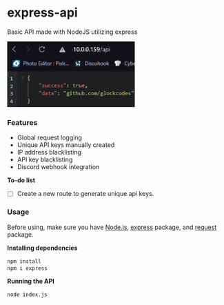 # express-api
Basic API made with NodeJS utilizing express

![Showcase Image](https://github.com/glockcodes/glockcodes/blob/main/api_showcase.PNG)

### **Features**

* Global request logging
* Unique API keys manually created
* IP address blacklisting
* API key blacklisting
* Discord webhook integration

**To-do list**
- [ ] Create a new route to generate unique api keys.

### **Usage**
Before using, make sure you have [Node.js](https://nodejs.org), [express](https://www.npmjs.com/package/express) package, and [request](https://www.npmjs.com/package/request) package.

**Installing dependencies**
```
npm install
npm i express
```
**Running the API**
```
node index.js
```
